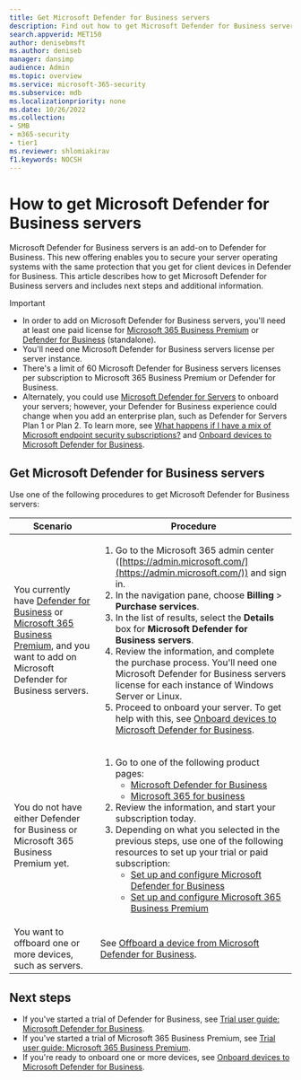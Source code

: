 ```yaml
---
title: Get Microsoft Defender for Business servers
description: Find out how to get Microsoft Defender for Business servers.
search.appverid: MET150
author: denisebmsft
ms.author: deniseb
manager: dansimp 
audience: Admin
ms.topic: overview
ms.service: microsoft-365-security
ms.subservice: mdb
ms.localizationpriority: none
ms.date: 10/26/2022
ms.collection: 
- SMB
- m365-security
- tier1
ms.reviewer: shlomiakirav
f1.keywords: NOCSH 
---
```


# How to get Microsoft Defender for Business servers

Microsoft Defender for Business servers is an add-on to Defender for Business. This new offering enables you to secure your server operating systems with the same protection that you get for client devices in Defender for Business. This article describes how to get Microsoft Defender for Business servers and includes next steps and additional information.

> [!IMPORTANT]
> - In order to add on Microsoft Defender for Business servers, you'll need at least one paid license for [Microsoft 365 Business Premium](../../business-premium/index.md) or [Defender for Business](mdb-overview.md) (standalone). 
> - You'll need one Microsoft Defender for Business servers license per server instance. 
> - There's a limit of 60 Microsoft Defender for Business servers licenses per subscription to Microsoft 365 Business Premium or Defender for Business.
> - Alternately, you could use [Microsoft Defender for Servers](/azure/defender-for-cloud/defender-for-servers-introduction) to onboard your servers; however, your Defender for Business experience could change when you add an enterprise plan, such as Defender for Servers Plan 1 or Plan 2. To learn more, see [What happens if I have a mix of Microsoft endpoint security subscriptions?](mdb-faq.yml#what-happens-if-i-have-a-mix-of-microsoft-endpoint-security-subscriptions) and [Onboard devices to Microsoft Defender for Business](mdb-onboard-devices.md).

## Get Microsoft Defender for Business servers

Use one of the following procedures to get Microsoft Defender for Business servers:

| Scenario  | Procedure  |
|---------|---------|
| You currently have [Defender for Business](mdb-overview.md) or [Microsoft 365 Business Premium](../../business-premium/index.md), and you want to add on Microsoft Defender for Business servers.     | <ol><li>Go to the Microsoft 365 admin center ([https://admin.microsoft.com/](https://admin.microsoft.com/)) and sign in.</li><li>In the navigation pane, choose **Billing** > **Purchase services**.</li><li>In the list of results, select the **Details** box for **Microsoft Defender for Business servers**.</li><li>Review the information, and complete the purchase process. You'll need one Microsoft Defender for Business servers license for each instance of Windows Server or Linux.</li><li>Proceed to onboard your server. To get help with this, see [Onboard devices to Microsoft Defender for Business](mdb-onboard-devices.md). </li></ol> |
| You do not have either Defender for Business or Microsoft 365 Business Premium yet. | <ol><li>Go to one of the following product pages: <ul><li>[Microsoft Defender for Business](https://aka.ms/DefenderforBusiness)</li><li>[Microsoft 365 for business](https://www.microsoft.com/en-us/microsoft-365/business-h)</li></ul></li><li>Review the information, and start your subscription today.</li><li>Depending on what you selected in the previous steps, use one of the following resources to set up your trial or paid subscription:<ul><li>[Set up and configure Microsoft Defender for Business](mdb-setup-configuration.md)</li><li>[Set up and configure Microsoft 365 Business Premium](../../business-premium/index.md)</li></ul></li></ol> |
| You want to offboard one or more devices, such as servers. | See [Offboard a device from Microsoft Defender for Business](mdb-offboard-devices.md). |

## Next steps

- If you've started a trial of Defender for Business, see [Trial user guide: Microsoft Defender for Business](trial-playbook-defender-business.md).
- If you've started a trial of Microsoft 365 Business Premium, see [Trial user guide: Microsoft 365 Business Premium](../../business-premium/m365bp-trial-playbook-microsoft-business-premium.md).
- If you're ready to onboard one or more devices, see [Onboard devices to Microsoft Defender for Business](mdb-onboard-devices.md).

